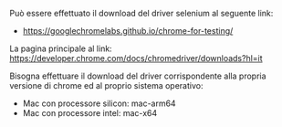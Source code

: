 Può essere effettuato il download del driver selenium al seguente link: 
- https://googlechromelabs.github.io/chrome-for-testing/

La pagina principale al link: https://developer.chrome.com/docs/chromedriver/downloads?hl=it

Bisogna effettuare il download del driver corrispondente alla propria versione di chrome ed al proprio sistema operativo:  
- Mac con processore silicon: mac-arm64
- Mac con processore intel: mac-x64